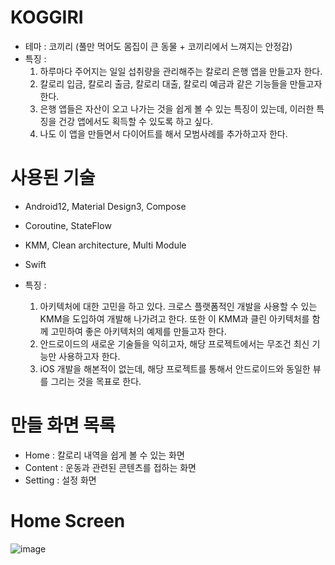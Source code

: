 # KOGGIRI
- 테마 : 코끼리 (풀만 먹어도 몸집이 큰 동물 + 코끼리에서 느껴지는 안정감)
- 특징 : 
   1. 하루마다 주어지는 일일 섭취량을 관리해주는 칼로리 은행 앱을 만들고자 한다. 
   2. 칼로리 입금, 칼로리 출금, 칼로리 대출, 칼로리 예금과 같은 기능들을 만들고자 한다.
   3. 은행 앱들은 자산이 오고 나가는 것을 쉽게 볼 수 있는 특징이 있는데, 이러한 특징을 건강 앱에서도 획득할 수 있도록 하고 싶다.
   4. 나도 이 앱을 만들면서 다이어트를 해서 모범사례를 추가하고자 한다.

# 사용된 기술
- Android12, Material Design3, Compose
- Coroutine, StateFlow
- KMM, Clean architecture, Multi Module
- Swift

- 특징 :
   1. 아키텍처에 대한 고민을 하고 있다. 크로스 플랫폼적인 개발을 사용할 수 있는 KMM을 도입하여 개발해 나가려고 한다. 또한 이 KMM과 클린 아키텍처를 함께 고민하여 좋은 아키텍처의 예제를 만들고자 한다.
   2. 안드로이드의 새로운 기술들을 익히고자, 해당 프로젝트에서는 무조건 최신 기능만 사용하고자 한다.
   3. iOS 개발을 해본적이 없는데, 해당 프로젝트를 통해서 안드로이드와 동일한 뷰를 그리는 것을 목표로 한다.

# 만들 화면 목록
- Home : 칼로리 내역을 쉽게 볼 수 있는 화면
- Content : 운동과 관련된 콘텐츠를 접하는 화면
- Setting : 설정 화면

# Home Screen
![image](https://user-images.githubusercontent.com/22374750/149665524-e6368395-95bc-4642-b080-25b7ea78ba5b.png)
